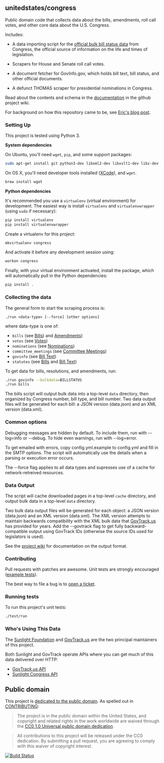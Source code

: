 ## unitedstates/congress

Public domain code that collects data about the bills, amendments, roll call votes, and other core data about the U.S. Congress.

Includes:

* A data importing script for the [official bulk bill status data](https://github.com/usgpo/bill-status) from Congress, the official source of information on the life and times of legislation.

* Scrapers for House and Senate roll call votes.

* A document fetcher for GovInfo.gov, which holds bill text, bill status, and other official documents.

* A defunct THOMAS scraper for presidential nominations in Congress.

Read about the contents and schema in the [documentation](https://github.com/unitedstates/congress/wiki) in the github project wiki.

For background on how this repository came to be, see [Eric's blog post](https://sunlightfoundation.com/blog/2013/08/20/a-modern-approach-to-open-data/).


### Setting Up

This project is tested using Python 3.

**System dependencies**

On Ubuntu, you'll need `wget`, `pip`, and some support packages:

```bash
sudo apt-get install git python3-dev libxml2-dev libxslt1-dev libz-dev python3-pip
```

On OS X, you'll need developer tools installed ([XCode](https://developer.apple.com/xcode/)), and `wget`.

```bash
brew install wget
```

**Python dependencies**

It's recommended you use a `virtualenv` (virtual environment) for development. The easiest way is install `virtualenv` and `virtualenvwrapper` (using `sudo` if necessary):

```bash
pip install virtualenv
pip install virtualenvwrapper
```

Create a virtualenv for this project:

```bash
mkvirtualenv congress
```

And activate it before any development session using:

```bash
workon congress
```

Finally, with your virtual environment activated, install the package, which
will automatically pull in the Python dependencies:

```bash
pip install .
```

### Collecting the data

The general form to start the scraping process is:

    ./run <data-type> [--force] [other options]

where data-type is one of:

* `bills` (see [Bills](https://github.com/unitedstates/congress/wiki/bills)) and [Amendments](https://github.com/unitedstates/congress/wiki/amendments))
* `votes` (see [Votes](https://github.com/unitedstates/congress/wiki/votes))
* `nominations` (see [Nominations](https://github.com/unitedstates/congress/wiki/nominations))
* `committee_meetings` (see [Committee Meetings](https://github.com/unitedstates/congress/wiki/committee-meetings))
* `govinfo` (see [Bill Text](https://github.com/unitedstates/congress/wiki/bill-text))
* `statutes` (see [Bills](https://github.com/unitedstates/congress/wiki/bills) and [Bill Text](https://github.com/unitedstates/congress/wiki/bill-text))

To get data for bills, resolutions, and amendments, run:

```bash
./run govinfo --bulkdata=BILLSTATUS
./run bills
```

The bills script will output bulk data into a top-level `data` directory, then organized by Congress number, bill type, and bill number. Two data output files will be generated for each bill: a JSON version (data.json) and an XML version (data.xml).

### Common options

Debugging messages are hidden by default. To include them, run with --log=info or --debug. To hide even warnings, run with --log=error.

To get emailed with errors, copy config.yml.example to config.yml and fill in the SMTP options. The script will automatically use the details when a parsing or execution error occurs.

The --force flag applies to all data types and supresses use of a cache for network-retreived resources.

### Data Output

The script will cache downloaded pages in a top-level `cache` directory, and output bulk data in a top-level `data` directory.

Two bulk data output files will be generated for each object: a JSON version (data.json) and an XML version (data.xml). The XML version attempts to maintain backwards compatibility with the XML bulk data that [GovTrack.us](https://www.govtrack.us) has provided for years. Add the --govtrack flag to get fully backward-compatible output using GovTrack IDs (otherwise the source IDs used for legislators is used).

See the [project wiki](https://github.com/unitedstates/congress/wiki) for documentation on the output format.

### Contributing

Pull requests with patches are awesome. Unit tests are strongly encouraged ([example tests](https://github.com/unitedstates/congress/blob/master/test/test_bill_actions.py)).

The best way to file a bug is to [open a ticket](https://github.com/unitedstates/congress/issues).


### Running tests

To run this project's unit tests:

```bash
./test/run
```

### Who's Using This Data

The [Sunlight Foundation](https://sunlightfoundation.com) and [GovTrack.us](https://www.govtrack.us) are the two principal maintainers of this project.

Both Sunlight and GovTrack operate APIs where you can get much of this data delivered over HTTP:

* [GovTrack.us API](https://www.govtrack.us/developers/api)
* [Sunlight Congress API](https://sunlightlabs.github.io/congress/)

## Public domain

This project is [dedicated to the public domain](LICENSE). As spelled out in [CONTRIBUTING](CONTRIBUTING.md):

> The project is in the public domain within the United States, and copyright and related rights in the work worldwide are waived through the [CC0 1.0 Universal public domain dedication](https://creativecommons.org/publicdomain/zero/1.0/).

> All contributions to this project will be released under the CC0 dedication. By submitting a pull request, you are agreeing to comply with this waiver of copyright interest.

[![Build Status](https://travis-ci.org/unitedstates/congress.svg?branch=master)](https://travis-ci.org/unitedstates/congress)

